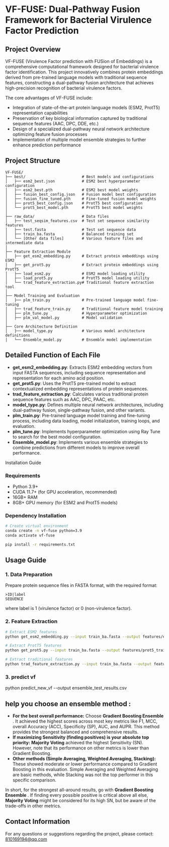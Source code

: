 # VF-FUSE: Dual-Pathway Fusion Framework for Bacterial Virulence Factor Prediction

## Project Overview

VF-FUSE (Virulence Factor prediction with FUSion of Embeddings) is a comprehensive computational framework designed for bacterial virulence factor identification. This project innovatively combines protein embeddings derived from pre-trained language models with traditional sequence features, constructing a dual-pathway fusion architecture that achieves high-precision recognition of bacterial virulence factors.

The core advantages of VF-FUSE include:

- Integration of state-of-the-art protein language models (ESM2, ProtT5) representation capabilities
- Preservation of key biological information captured by traditional sequence features (AAC, DPC, DDE, etc.)
- Design of a specialized dual-pathway neural network architecture optimizing feature fusion processes
- Implementation of multiple model ensemble strategies to further enhance prediction performance

## Project Structure

```
VF-FUSE/
├── best/                         # Best models and configurations
│   ├── esm2_best.json            # ESM2 best hyperparameter configuration
│   ├── esm2_best.pth             # ESM2 best model weights
│   ├── fusion_best_config.json   # Fusion model best configuration
│   ├── fusion_fine_tuned.pth     # Fine-tuned fusion model weights
│   ├── prot5_best_config.json    # ProtT5 best configuration
│   └── prot5_best_model.pth      # ProtT5 best model weights
│
├── raw_data/                     # Data files
│   ├── test_seqsim_features.csv  # Test set sequence similarity features
│   ├── test.fasta                # Test set sequence data
│   ├── train_ba.fasta            # Balanced training set
│   └── [Other data files]        # Various feature files and intermediate data
│
├── Feature Extraction Module
│   ├── get_esm2_embedding.py     # Extract protein embeddings using ESM2
│   ├── get_prot5.py              # Extract protein embeddings using ProtT5
│   ├── load_esm2.py              # ESM2 model loading utility
│   ├── load_prot5.py             # ProtT5 model loading utility
│   └── trad_feature_extraction.py# Traditional feature extraction tool
│
├── Model Training and Evaluation
│   ├── plm_train.py              # Pre-trained language model fine-tuning
│   ├── trad_feature_train.py     # Traditional feature model training
│   ├── plm_tune.py               # Hyperparameter optimization
│   ├── plm_val_model.py          # Model validation
│
├── Core Architecture Definition
│   ├── model_type.py             # Various model architecture definitions
│   └── Ensemble_model.py         # Ensemble model implementation
```

## Detailed Function of Each File

- **get_esm2_embedding.py**: Extracts ESM2 embedding vectors from input FASTA sequences, including sequence representation and representation for each amino acid position.
- **get_prot5.py**: Uses the ProtT5 pre-trained model to extract contextualized embedding representations of protein sequences.
- **trad_feature_extraction.py**: Calculates various traditional protein sequence features such as AAC, DPC, PAAC, etc.
- **model_type.py**: Defines multiple neural network architectures, including dual-pathway fusion, single-pathway fusion, and other variants.
- **plm_train.py**: Pre-trained language model training and fine-tuning process, including data loading, model initialization, training loops, and evaluation.
- **plm_tune.py**: Implements hyperparameter optimization using Ray Tune to search for the best model configuration.
- **Ensemble_model.py**: Implements various ensemble strategies to combine predictions from different models to improve overall performance.

Installation Guide

### Requirements

- Python 3.9+
- CUDA 11.7+ (for GPU acceleration, recommended)
- 16GB+ RAM
- 8GB+ GPU memory (for ESM2 and ProtT5 models)

### Dependency Installation

```bash
# Create virtual environment
conda create -n vf-fuse python=3.9
conda activate vf-fuse

pip install -r requirements.txt
```

## Usage Guide

### 1. Data Preparation

Prepare protein sequence files in FASTA format, with the required format:

```
>ID|label
SEQUENCE
```

where label is 1 (virulence factor) or 0 (non-virulence factor).

### 2. Feature Extraction

```bash
# Extract ESM2 features
python get_esm2_embedding.py --input train_ba.fasta --output features/esm2_train.h5 --batch_size 8

# Extract ProtT5 features
python get_prot5.py --input train_ba.fasta --output features/prot5_train.h5 --batch_size 4

# Extract traditional features
python trad_feature_extraction.py --input train_ba.fasta --output features/trad_train.csv --features AAC,DPC,PAAC,QSO
```

### 3. predict vf

python  predict_new_vf  --output ensemble_test_results.csv

## help you choose an ensemble method :

* **For the best overall performance:** Choose  **Gradient Boosting Ensemble** . It achieved the highest scores across most key metrics like F1, MCC, overall Accuracy (ACC), Specificity (SP), AUC, and AUPR. This method provides the strongest balanced and comprehensive results.
* **If maximizing Sensitivity (finding positives) is your absolute top priority:** **Majority Voting** achieved the highest Sensitivity (SN). However, note that its performance on other metrics is lower than Gradient Boosting.
* **Other methods (Simple Averaging, Weighted Averaging, Stacking):** These showed moderate or lower performance compared to Gradient Boosting in this evaluation. Simple Averaging and Weighted Averaging are basic methods, while Stacking was not the top performer in this specific comparison.

In short, for the strongest all-around results, go with  **Gradient Boosting Ensemble** . If finding every possible positive is critical above all else, **Majority Voting** might be considered for its high SN, but be aware of the trade-offs in other metrics.



## Contact Information

For any questions or suggestions regarding the project, please contact: 810169194@qq.com
